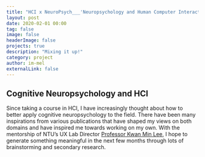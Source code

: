 ```yaml
---
title: "HCI x NeuroPsych___'Neuropsychology and Human Computer Interaction'"
layout: post
date: 2020-02-01 00:00
tag: false
image: false
headerImage: false
projects: true
description: "Mixing it up!"
category: project
author: im-mel
externalLink: false
---
```


## Cognitive Neuropsychology and HCI

Since taking a course in HCI, I have increasingly thought about how to better apply cognitive neuropsychology to the field. There have been many inspirations from various publications that have shaped my views on both domains and have inspired me towards working on my own. With the mentorship of NTU’s UX Lab Director [Professor Kwan Min Lee](http://research.ntu.edu.sg/expertise/academicprofile/Pages/StaffProfile.aspx?ST_EMAILID=kwanminlee), I hope to generate something meaningful in the next few months through lots of brainstorming and secondary research.
